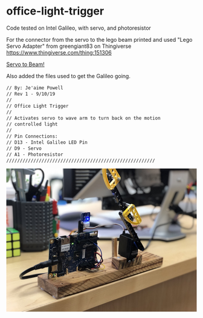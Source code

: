 # office-light-trigger
Code tested on Intel Galileo, with servo, and photoresistor

For the connector from the servo to the lego beam printed and used "Lego Servo Adapter" from greengiant83 on Thingiverse
https://www.thingiverse.com/thing:151306

[Servo to Beam!](https://cdn.thingiverse.com/renders/e0/be/ca/80/d0/Lego_Servo_Arm_preview_tiny.jpg "Servo to Beam connector")

Also added the files used to get the Galileo going.

```///////////////////////////////////////////////////////
// By: Je'aime Powell 
// Rev 1 - 9/10/19
//
// Office Light Trigger
//
// Activates servo to wave arm to turn back on the motion
// controlled light
//
// Pin Connections:
// D13 - Intel Galileo LED Pin
// D9 - Servo
// A1 - Photoresistor
///////////////////////////////////////////////////////
```

![Working Picture](IMG_4973.jpg "Working on Desk")


